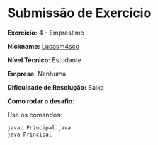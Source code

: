 # Submissão de Exercicio

**Exercicio:** 4 - Emprestimo

**Nickname:** [Lucasm4sco](https://github.com/Lucasm4sco)

**Nível Técnico:** Estudante

**Empresa:** Nenhuma 

**Dificuldade de Resolução:** Baixa

**Como rodar o desafio**: 

Use os comandos: 

```bash
javac Principal.java
java Principal
```

